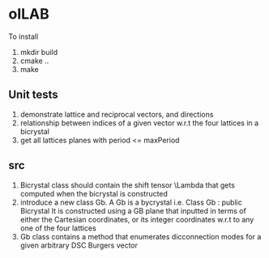 # oILAB

To install

1) mkdir build
2) cmake ..
3) make


Unit tests
----------

1) demonstrate lattice and reciprocal vectors, and directions
2) relationship between indices of a given vector w.r.t the four lattices in a bicrystal
3) get all lattices planes with period <= maxPeriod


src
----
1) Bicrystal class should contain the shift tensor \Lambda that gets computed when the bicrystal is constructed
2) introduce a new class Gb. A Gb is a bycrystal i.e.
            Class Gb : public Bicrystal
   It is constructed using a GB plane that inputted in terms of either the Cartesian coordinates, or its integer coordinates w.r.t to any one of the four lattices
3) Gb class contains a method that enumerates dicconnection modes for a given arbitrary DSC Burgers vector
